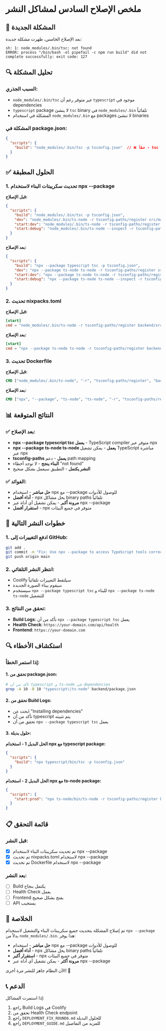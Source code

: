 # ملخص الإصلاح السادس لمشاكل النشر

## 🚨 المشكلة الجديدة

بعد الإصلاح الخامس، ظهرت مشكلة جديدة:

```
sh: 1: node_modules/.bin/tsc: not found
ERROR: process "/bin/bash -ol pipefail -c npm run build" did not complete successfully: exit code: 127
```

## 🔍 تحليل المشكلة

### السبب الجذري:
- `node_modules/.bin/tsc` غير متوفر رغم أن `typescript` موجود في dependencies
- `typescript` package لا ينشئ `tsc` binary في `node_modules/.bin` تلقائياً
- المشكلة في استخدام `node_modules/.bin` مع packages لا تنشئ binaries

### المشكلة في package.json:
```json
{
  "scripts": {
    "build": "node_modules/.bin/tsc -p tsconfig.json"  // ❌ خطأ - tsc binary غير متوفر
  }
}
```

## ✅ الحلول المطبقة

### 1. **تحديث سكريبتات البناء لاستخدام npx --package**

**قبل الإصلاح:**
```json
{
  "scripts": {
    "build": "node_modules/.bin/tsc -p tsconfig.json",
    "dev": "node_modules/.bin/ts-node -r tsconfig-paths/register src/main.ts",
    "start:dev": "node_modules/.bin/ts-node -r tsconfig-paths/register src/main.ts",
    "start:debug": "node_modules/.bin/ts-node --inspect -r tsconfig-paths/register src/main.ts"
  }
}
```

**بعد الإصلاح:**
```json
{
  "scripts": {
    "build": "npx --package typescript tsc -p tsconfig.json",                    // ✅ استخدام npx --package
    "dev": "npx --package ts-node ts-node -r tsconfig-paths/register src/main.ts",  // ✅ استخدام npx --package
    "start:dev": "npx --package ts-node ts-node -r tsconfig-paths/register src/main.ts",  // ✅ استخدام npx --package
    "start:debug": "npx --package ts-node ts-node --inspect -r tsconfig-paths/register src/main.ts"  // ✅ استخدام npx --package
  }
}
```

### 2. **تحديث nixpacks.toml**

**قبل الإصلاح:**
```toml
[start]
cmd = "node_modules/.bin/ts-node -r tsconfig-paths/register backend/src/main.ts"
```

**بعد الإصلاح:**
```toml
[start]
cmd = "npx --package ts-node ts-node -r tsconfig-paths/register backend/src/main.ts"  // ✅ استخدام npx --package
```

### 3. **تحديث Dockerfile**

**قبل الإصلاح:**
```dockerfile
CMD ["node_modules/.bin/ts-node", "-r", "tsconfig-paths/register", "backend/src/main.ts"]
```

**بعد الإصلاح:**
```dockerfile
CMD ["npx", "--package", "ts-node", "ts-node", "-r", "tsconfig-paths/register", "backend/src/main.ts"]  // ✅ استخدام npx --package
```

## 📊 النتائج المتوقعة

### ✅ **بعد الإصلاح**:
- **npx --package typescript tsc يعمل** - TypeScript compiler متوفر عبر npx
- **npx --package ts-node ts-node يعمل** - يمكن تشغيل TypeScript مباشرة عبر npx
- **tsconfig-paths يعمل** - دعم path mapping
- **البناء ينجح** - لا توجد أخطاء "not found"
- **النشر يكتمل** - التطبيق سيعمل بشكل صحيح

### ✅ **الفوائد**:
- **حل مباشر** - استخدام npx مع --package للوصول للأدوات
- **أداء أفضل** - npx يحل مشاكل binary paths تلقائياً
- **مرونة أكبر** - يمكن تشغيل أي أداة عبر npx --package
- **استقرار أفضل** - npx متوفر في جميع البيئات

## 🔄 خطوات النشر التالية

### 1. **ادفع التغييرات إلى GitHub**:
```bash
git add .
git commit -m "Fix: Use npx --package to access TypeScript tools correctly"
git push origin main
```

### 2. **انتظر النشر التلقائي**:
- Coolify سيلتقط التغييرات تلقائياً
- سيقوم ببناء الصورة الجديدة
- سيستخدم `npx --package typescript tsc` للبناء و `npx --package ts-node ts-node` للتشغيل

### 3. **تحقق من النتائج**:
- **Build Logs**: تأكد من أن `npx --package typescript tsc` يعمل
- **Health Check**: `https://your-domain.com/api/health`
- **Frontend**: `https://your-domain.com`

## 🔍 استكشاف الأخطاء

### إذا استمر الخطأ:

#### **1. تحقق من package.json**:
```bash
# تأكد من أن typescript و ts-node في dependencies
grep -A 10 -B 10 "typescript\|ts-node" backend/package.json
```

#### **2. تحقق من Build Logs**:
- ابحث عن "Installing dependencies"
- تأكد من أن typescript يتم تثبيته
- تحقق من أن `npx --package typescript tsc` يعمل

#### **3. حلول بديلة**:

**الحل البديل 1 - استخدام npx مع typescript package:**
```json
{
  "scripts": {
    "build": "npx typescript/bin/tsc -p tsconfig.json"
  }
}
```

**الحل البديل 2 - استخدام npx مع ts-node package:**
```json
{
  "scripts": {
    "start:prod": "npx ts-node/bin/ts-node -r tsconfig-paths/register backend/src/main.ts"
  }
}
```

## 📋 قائمة التحقق

### قبل النشر:
- [x] تم تحديث سكريبتات البناء لاستخدام npx --package
- [x] تم تحديث nixpacks.toml لاستخدام npx --package
- [x] تم تحديث Dockerfile لاستخدام npx --package

### بعد النشر:
- [ ] Build يكتمل بنجاح
- [ ] Health Check يعمل
- [ ] Frontend يفتح بشكل صحيح
- [ ] API يستجيب

## 🎯 الخلاصة

تم إصلاح المشكلة بتحديث جميع سكريبتات البناء والتشغيل لاستخدام `npx --package` بدلاً من `node_modules/.bin`. هذا يوفر:

- **حل مباشر** - استخدام npx مع --package للوصول للأدوات
- **أداء أفضل** - npx يحل مشاكل binary paths تلقائياً
- **استقرار أكبر** - npx متوفر في جميع البيئات
- **مرونة أكثر** - يمكن تشغيل أي أداة عبر npx --package

الآن النظام جاهز للنشر مرة أخرى! 🚀

## 📞 الدعم

إذا استمرت المشاكل:
1. راجع Build Logs في Coolify
2. تحقق من Health Check endpoint
3. راجع `DEPLOYMENT_FIX_ROUND6.md` للحلول البديلة
4. راجع `DEPLOYMENT_GUIDE.md` للمزيد من التفاصيل

